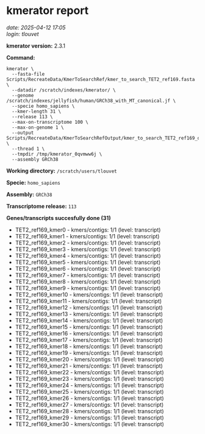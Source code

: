 # kmerator report
*date: 2025-04-12 17:05*  
*login: tlouvet*

**kmerator version:** 2.3.1

**Command:**

```
kmerator \
  --fasta-file Scripts/RecreateData/KmerToSearchRef/kmer_to_search_TET2_ref169.fasta \
  --datadir /scratch/indexes/kmerator/ \
  --genome /scratch/indexes/jellyfish/human/GRCh38_with_MT_canonical.jf \
  --specie homo_sapiens \
  --kmer-length 31 \
  --release 113 \
  --max-on-transcriptome 100 \
  --max-on-genome 1 \
  --output Scripts/RecreateData/KmerToSearchRefOutput/kmer_to_search_TET2_ref169_output \
  --thread 1 \
  --tmpdir /tmp/kmerator_0qvmww6j \
  --assembly GRCh38
```

**Working directory:** `/scratch/users/tlouvet`

**Specie:** `homo_sapiens`

**Assembly:** `GRCh38`

**Transcriptome release:** `113`

**Genes/transcripts succesfully done (31)**

- TET2_ref169_kmer0 - kmers/contigs: 1/1 (level: transcript)
- TET2_ref169_kmer1 - kmers/contigs: 1/1 (level: transcript)
- TET2_ref169_kmer2 - kmers/contigs: 1/1 (level: transcript)
- TET2_ref169_kmer3 - kmers/contigs: 1/1 (level: transcript)
- TET2_ref169_kmer4 - kmers/contigs: 1/1 (level: transcript)
- TET2_ref169_kmer5 - kmers/contigs: 1/1 (level: transcript)
- TET2_ref169_kmer6 - kmers/contigs: 1/1 (level: transcript)
- TET2_ref169_kmer7 - kmers/contigs: 1/1 (level: transcript)
- TET2_ref169_kmer8 - kmers/contigs: 1/1 (level: transcript)
- TET2_ref169_kmer9 - kmers/contigs: 1/1 (level: transcript)
- TET2_ref169_kmer10 - kmers/contigs: 1/1 (level: transcript)
- TET2_ref169_kmer11 - kmers/contigs: 1/1 (level: transcript)
- TET2_ref169_kmer12 - kmers/contigs: 1/1 (level: transcript)
- TET2_ref169_kmer13 - kmers/contigs: 1/1 (level: transcript)
- TET2_ref169_kmer14 - kmers/contigs: 1/1 (level: transcript)
- TET2_ref169_kmer15 - kmers/contigs: 1/1 (level: transcript)
- TET2_ref169_kmer16 - kmers/contigs: 1/1 (level: transcript)
- TET2_ref169_kmer17 - kmers/contigs: 1/1 (level: transcript)
- TET2_ref169_kmer18 - kmers/contigs: 1/1 (level: transcript)
- TET2_ref169_kmer19 - kmers/contigs: 1/1 (level: transcript)
- TET2_ref169_kmer20 - kmers/contigs: 1/1 (level: transcript)
- TET2_ref169_kmer21 - kmers/contigs: 1/1 (level: transcript)
- TET2_ref169_kmer22 - kmers/contigs: 1/1 (level: transcript)
- TET2_ref169_kmer23 - kmers/contigs: 1/1 (level: transcript)
- TET2_ref169_kmer24 - kmers/contigs: 1/1 (level: transcript)
- TET2_ref169_kmer25 - kmers/contigs: 1/1 (level: transcript)
- TET2_ref169_kmer26 - kmers/contigs: 1/1 (level: transcript)
- TET2_ref169_kmer27 - kmers/contigs: 1/1 (level: transcript)
- TET2_ref169_kmer28 - kmers/contigs: 1/1 (level: transcript)
- TET2_ref169_kmer29 - kmers/contigs: 1/1 (level: transcript)
- TET2_ref169_kmer30 - kmers/contigs: 1/1 (level: transcript)
